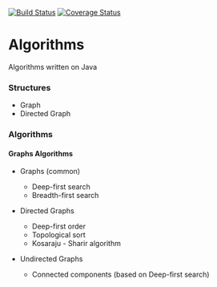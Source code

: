 [![Build Status](https://travis-ci.org/andrewnester/algorithms-ii.svg?branch=master)](https://travis-ci.org/andrewnester/algorithms-ii) [![Coverage Status](https://coveralls.io/repos/andrewnester/algorithms-ii/badge.svg?branch=master&service=github)](https://coveralls.io/github/andrewnester/algorithms-ii?branch=master)

# Algorithms
Algorithms written on Java



### Structures
* Graph
* Directed Graph

### Algorithms

#### Graphs Algorithms

* Graphs (common)
  * Deep-first search
  * Breadth-first search


* Directed Graphs
  * Deep-first order
  * Topological sort
  * Kosaraju - Sharir algorithm


* Undirected Graphs
  * Connected components (based on Deep-first search)
